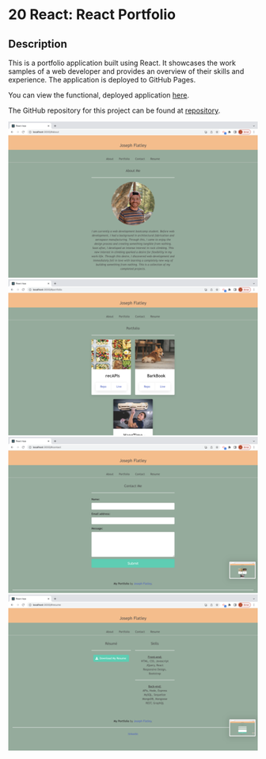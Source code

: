 # 20 React: React Portfolio

## Description

This is a portfolio application built using React. It showcases the work samples of a web developer and provides an overview of their skills and experience. The application is deployed to GitHub Pages.

You can view the functional, deployed application [here](https://jflatley487.github.io/20-react-portfolio/).

The GitHub repository for this project can be found at [repository](https://github.com/Jflatley487/20-react-portfolio/tree/local).

![path/to/screenshot-1.png](https://github.com/Jflatley487/20-react-portfolio/blob/98b4d4843747dbab6f451ce66ceb7259a6caab38/Screenshot%202023-07-05%20at%2010.05.45%20PM.png)
![[Screenshot 2](path/to/screenshot-2.png)](https://github.com/Jflatley487/20-react-portfolio/blob/527a893e153b343615d0cd3c74281273ce310273/Screenshot%202023-07-05%20at%2010.05.55%20PM.png)
![[Screenshot 3](path/to/screenshot-3.png)](https://github.com/Jflatley487/20-react-portfolio/blob/527a893e153b343615d0cd3c74281273ce310273/Screenshot%202023-07-05%20at%2010.05.58%20PM.png)
![path/to/screenshot-4.png](https://github.com/Jflatley487/20-react-portfolio/blob/527a893e153b343615d0cd3c74281273ce310273/Screenshot%202023-07-05%20at%2010.06.02%20PM.png)
